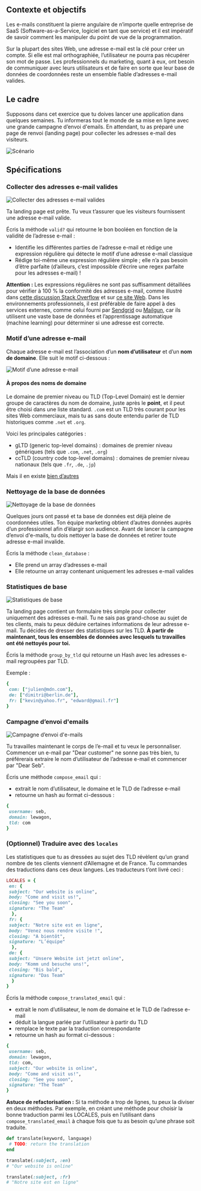 ## Contexte et objectifs

Les e-mails constituent la pierre angulaire de n’importe quelle entreprise de SaaS (Software-as-a-Service, logiciel en tant que service) et il est impératif de savoir comment les manipuler du point de vue de la programmation.

Sur la plupart des sites Web, une adresse e-mail est la clé pour créer un compte. Si elle est mal orthographiée, l’utilisateur ne pourra pas récupérer son mot de passe. Les professionnels du marketing, quant à eux, ont besoin de communiquer avec leurs utilisateurs et de faire en sorte que leur base de données de coordonnées reste un ensemble fiable d’adresses e-mail valides.

## Le cadre

Supposons dans cet exercice que tu doives lancer une application dans quelques semaines. Tu informeras tout le monde de sa mise en ligne avec une grande campagne d’envoi d'emails. En attendant, tu as préparé une page de renvoi (landing page) pour collecter les adresses e-mail des visiteurs.

![Scénario](https://raw.githubusercontent.com/lewagon/fullstack-images/master/ruby/email-scenario.svg?sanitize=true)

## Spécifications

### Collecter des adresses e-mail valides

![Collecter des adresses e-mail valides](https://raw.githubusercontent.com/lewagon/fullstack-images/master/ruby/email-step1.svg?sanitize=true)

Ta landing page est prête. Tu veux t’assurer que les visiteurs fournissent une adresse e-mail valide.

Écris la méthode `valid?` qui retourne le bon booléen en fonction de la validité de l’adresse e-mail :
- Identifie les différentes parties de l’adresse e-mail et rédige une expression régulière qui détecte le motif d’une adresse e-mail classique
- Rédige toi-même une expression régulière simple ; elle n’a pas besoin d’être parfaite (d’ailleurs, c’est impossible d’écrire une regex parfaite pour les adresses e-mail) !

**Attention :** Les expressions régulières ne sont pas suffisamment détaillées pour vérifier à 100 % la conformité des adresses e-mail, comme illustré dans [cette discussion Stack Overflow](https://stackoverflow.com/questions/201323/how-to-validate-an-email-address-using-a-regular-expression) et sur [ce site Web](https://emailregex.com/). Dans les environnements professionnels, il est préférable de faire appel à des services externes, comme celui fourni par [Sendgrid](https://sendgrid.com/solutions/email-api/email-address-validation-api/) ou [Mailgun](https://www.mailgun.com/email-validation/), car ils utilisent une vaste base de données et l’apprentissage automatique (machine learning) pour déterminer si une adresse est correcte.

### Motif d’une adresse e-mail

Chaque adresse e-mail est l’association d’un **nom d’utilisateur** et d’un **nom de domaine**. Elle suit le motif ci-dessous :

![Motif d’une adresse e-mail](https://raw.githubusercontent.com/lewagon/fullstack-images/master/ruby/email.svg?sanitize=true)

#### À propos des noms de domaine

Le domaine de premier niveau ou TLD (Top-Level Domain) est le dernier groupe de caractères du nom de domaine, juste après le **point**, et il peut être choisi dans une liste standard. `.com` est un TLD très courant pour les sites Web commerciaux, mais tu as sans doute entendu parler de TLD historiques comme `.net` et `.org`.

Voici les principales catégories :
- gLTD (generic top-level domains) : domaines de premier niveau génériques (tels que `.com`, `.net`, `.org`)
- ccTLD (country code top-level domains) : domaines de premier niveau nationaux (tels que `.fr`, `.de`, `.jp`)

Mais il en existe [bien d’autres](https://fr.wikipedia.org/wiki/Liste_des_domaines_Internet_de_premier_niveau)

### Nettoyage de la base de données

![Nettoyage de la base de données](https://raw.githubusercontent.com/lewagon/fullstack-images/master/ruby/email-step2.svg?sanitize=true)

Quelques jours ont passé et ta base de données est déjà pleine de coordonnées utiles. Ton équipe marketing obtient d’autres données auprès d’un professionnel afin d’élargir son audience. Avant de lancer la campagne d’envoi d'e-mails, tu dois nettoyer la base de données et retirer toute adresse e-mail invalide.

Écris la méthode `clean_database` :
- Elle prend un array d’adresses e-mail
- Elle retourne un array contenant uniquement les adresses e-mail valides

### Statistiques de base

![Statistiques de base](https://raw.githubusercontent.com/lewagon/fullstack-images/master/ruby/email-step3.svg?sanitize=true)

Ta landing page contient un formulaire très simple pour collecter uniquement des adresses e-mail. Tu ne sais pas grand-chose au sujet de tes clients, mais tu peux déduire certaines informations de leur adresse e-mail. Tu décides de dresser des statistiques sur les TLD. **À partir de maintenant, tous les ensembles de données avec lesquels tu travailles ont été nettoyés pour toi.**

Écris la méthode `group_by_tld` qui retourne un Hash avec les adresses e-mail regroupées par TLD.

Exemple :

```ruby
{
 com: ["julien@mdn.com"],
 de: ["dimitri@berlin.de"],
 fr: ["kevin@yahoo.fr", "edward@gmail.fr"]
}
```

### Campagne d’envoi d'emails

![Campagne d’envoi d'e-mails](https://raw.githubusercontent.com/lewagon/fullstack-images/master/ruby/email-step4.svg?sanitize=true)

Tu travailles maintenant le corps de l’e-mail et tu veux le personnaliser. Commencer un e-mail par "Dear customer" ne sonne pas très bien, tu préférerais extraire le nom d’utilisateur de l’adresse e-mail et commencer par "Dear Seb".

Écris une méthode `compose_email` qui :
- extrait le nom d’utilisateur, le domaine et le TLD de l’adresse e-mail
- retourne un hash au format ci-dessous :

```ruby
{
 username: seb,
 domain: lewagon,
 tld: com
}
```

### (Optionnel) Traduire avec des `locales`

Les statistiques que tu as dressées au sujet des TLD révèlent qu’un grand nombre de tes clients viennent d’Allemagne et de France. Tu commandes des traductions dans ces deux langues. Les traducteurs t’ont livré ceci :

```ruby
LOCALES = {
 en: {
 subject: "Our website is online",
 body: "Come and visit us!",
 closing: "See you soon",
 signature: "The Team"
  },
 fr: {
 subject: "Notre site est en ligne",
 body: "Venez nous rendre visite !",
 closing: "A bientôt",
 signature: "L’équipe"
  },
 de: {
 subject: "Unsere Website ist jetzt online",
 body: "Komm und besuche uns!",
 closing: "Bis bald",
 signature: "Das Team"
  }
}
```

Écris la méthode `compose_translated_email` qui :
- extrait le nom d’utilisateur, le nom de domaine et le TLD de l’adresse e-mail
- déduit la langue parlée par l’utilisateur à partir du TLD
- remplace le texte par la traduction correspondante
- retourne un hash au format ci-dessous :

```ruby
{
 username: seb,
 domain: lewagon,
 tld: com,
 subject: "Our website is online",
 body: "Come and visit us!",
 closing: "See you soon",
 signature: "The Team"
}
```

**Astuce de refactorisation :** Si ta méthode a trop de lignes, tu peux la diviser en deux méthodes. Par exemple, en créant une méthode pour choisir la bonne traduction parmi les LOCALES, puis en l’utilisant dans `compose_translated_email` à chaque fois que tu as besoin qu’une phrase soit traduite.

```ruby
def translate(keyword, language)
 # TODO: return the translation
end

translate(:subject, :en)
# "Our website is online"

translate(:subject, :fr)
# "Notre site est en ligne"
```
